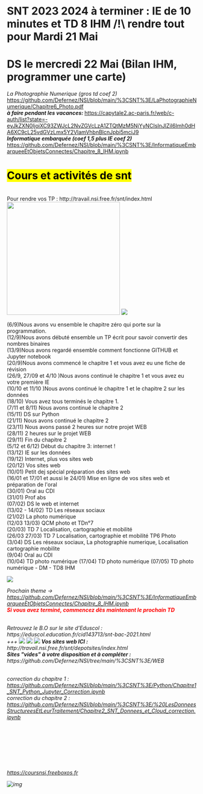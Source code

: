 # SNT 2023 2024  à terminer :  IE de 10 minutes et TD 8 IHM /!\ rendre tout pour Mardi 21 Mai
# DS le mercredi 22 Mai (Bilan IHM, programmer une carte)
<i>La Photographie Numerique (gros td coef 2) </i><br> https://github.com/Defernez/NSI/blob/main/%3CSNT%3E/LaPhotographieNumerique/Chapitre6_Photo.pdf
<br><b><i>à faire pendant les vacances: </i></b>  https://capytale2.ac-paris.fr/web/c-auth/list?state=-eyJkZXN0IjoiXC93ZWJcL2NvZGVcLzA1ZTQtMzM5NjYyNCIsInJlZiI6Imh0dHA6XC9cL25vdGVzLmx5Y2VlamVhbnBlcnJpbi5mciJ9
 <br> <b><i> Informatique embarquée (coef 1,5 plus IE coef 2) </b></i>  https://github.com/Defernez/NSI/blob/main/%3CSNT%3E/InformatiqueEmbarqueeEtObjetsConnectes/Chapitre_8_IHM.ipynb <br>
<h1><mark>Cours et activités de snt</mark></h1>
<br>Pour rendre vos TP : http://travail.nsi.free.fr/snt/index.html <br>

<img src = "https://images.altronics.com.au/prod_new/z/Z6439A.jpg" width = "300" />



<img src="https://tse3.mm.bing.net/th?id=OIP._YjJVhl-MwJO2d_cEAmuTQHaB2&pid=Api&P=0&h=180" />

(6/9)Nous avons vu ensemble le chapitre zéro qui porte sur la programmation.<br>
(12/9)Nous avons débuté ensemble un TP écrit pour savoir convertir des nombres binaires <br>
(13/9)Nous avons regardé ensemble comment fonctionne GITHUB et Jupyter notebook <br>
(20/9)Nous avons commencé le chapitre 1 et vous avez eu une fiche de révision <br>
(26/9, 27/09 et 4/10 )Nous avons continué le chapitre 1 et vous avez eu votre première IE <br>
(10/10 et 11/10 )Nous avons continué le chapitre 1 et le chapitre 2 sur les données <br>
(18/10) Vous avez tous terminés le chapitre 1. <br>
(7/11 et 8/11) Nous avons continué le chapitre 2 <br>
(15/11) DS sur Python <br>
(21/11) Nous avons continué le chapitre 2 <br>
(23/11) Nous avons passé 2 heures sur notre projet WEB <br>
(28/11) 2 heures sur le projet WEB <br>
(29/11) Fin du chapitre 2 <br>
(5/12 et 6/12) Début du chapitre 3: internet ! <br>
(13/12) IE sur les données  <br>
(19/12) Internet, plus vos sites web  <br>
(20/12) Vos sites web  <br>
(10/01) Petit dej spécial préparation des sites web <br>
(16/01 et 17/01 et aussi le 24/01) Mise en ligne de vos sites web et préparation de l'oral <br>
(30/01) Oral au CDI <br>
(31/01) Prof abs <br>
(07/02) DS le web et internet <br>
(13/02 - 14/02) TD Les réseaux sociaux  <br>
(21/02) La photo numérique <br>
(12/03 13/03) QCM photo et TDn°7 <br>
(20/03) TD 7 Localisation, cartographie et mobilité <br>
(26/03 27/03) TD 7 Localisation, cartographie et mobilité  TP6 Photo <br>
(3/04) DS Les réseaux sociaux, La photographie numerique, Localisation cartographie mobilite <br>
(9/04) Oral au CDI <br>
(10/04) TD photo numérique
(17/04) TD photo numérique
(07/05) TD photo numérique - DM - TD8 IHM

<img src="https://tse3.mm.bing.net/th?id=OIP._YjJVhl-MwJO2d_cEAmuTQHaB2&pid=Api&P=0&h=180" />


<i>Prochain theme -> https://github.com/Defernez/NSI/blob/main/%3CSNT%3E/InformatiqueEmbarqueeEtObjetsConnectes/Chapitre_8_IHM.ipynb
<br>
<font color="red"><b>Si vous avez terminé, commencez dès maintenant le prochain TD</b></font>
<br> 



<br>
Retrouvez le B.O sur le site d’Eduscol : https://eduscol.education.fr/cid143713/snt-bac-2021.html
<br>
+++

<img src="https://amiga68k.com/wp-content/uploads/2022/05/A500_ws.png" />
<img src="http://travail.nsi.free.fr/snt/affiches/CYBERHARCELEMENT.png" />
<img src="http://travail.nsi.free.fr/snt/affiches/afficheMC.jpg" />
<b><i>Vos sites web ICI :</i></b>
http://travail.nsi.free.fr/snt/depotsites/index.html <br>
<b><i>Sites "vides" à votre disposition et à compléter :</i></b>
https://github.com/Defernez/NSI/tree/main/%3CSNT%3E/WEB

<br> correction du chapitre 1 : https://github.com/Defernez/NSI/blob/main/%3CSNT%3E/Python/Chapitre1_SNT_Python_Jupyter_Correction.ipynb
<br> correction du chapitre 2 : https://github.com/Defernez/NSI/blob/main/%3CSNT%3E/%20LesDonneesStructureesEtLeurTraitement/Chapitre2_SNT_Donnees_et_Cloud_correction.ipynb

<br><br><br><br><br><br>

https://coursnsi.freeboxos.fr

![img](https://bergson.paysdelaloire.e-lyco.fr/wp-content/uploads/sites/7/2021/01/NSI-et-autres-sp%C3%A9.jpg)
